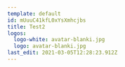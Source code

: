 ```yaml
---
template: default
id: mUuuC41kfL0xYsXmhcjbs
title: Test2
logos:
  logo-white: avatar-blanki.jpg
  logo: avatar-blanki.jpg
last_edit: 2021-03-05T12:28:23.912Z
---
```

